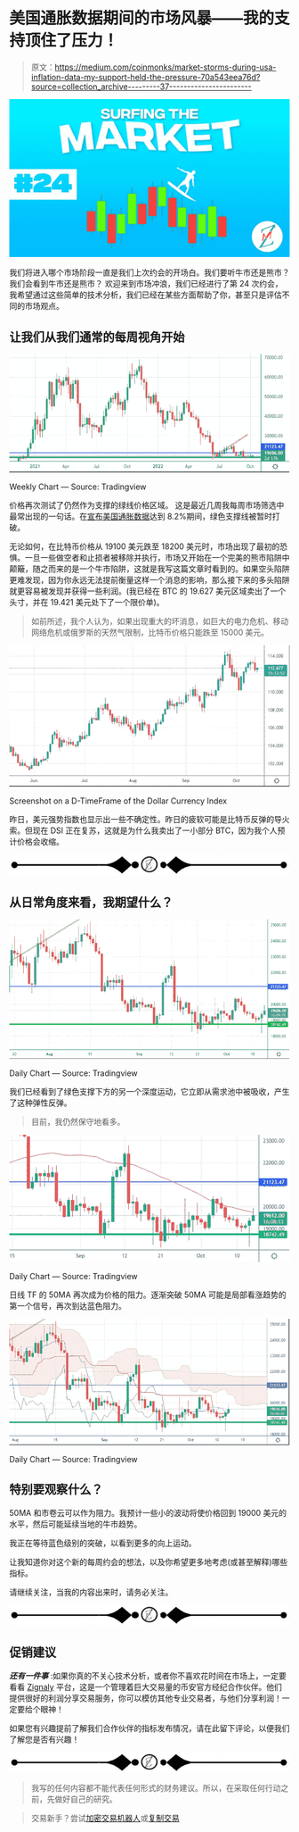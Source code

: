 # 美国通胀数据期间的市场风暴——我的支持顶住了压力！

> 原文：<https://medium.com/coinmonks/market-storms-during-usa-inflation-data-my-support-held-the-pressure-70a543eea76d?source=collection_archive---------37----------------------->

![](img/013cf1b77d1b864470ef270b36d8d5c6.png)

我们将进入哪个市场阶段一直是我们上次约会的开场白。我们要听牛市还是熊市？我们会看到牛市还是熊市？
欢迎来到市场冲浪，我们已经进行了第 24 次约会，我希望通过这些简单的技术分析，我们已经在某些方面帮助了你，甚至只是评估不同的市场观点。

## 让我们从我们通常的每周视角开始

![](img/7c882586cf9c67ab7d391aa543da70b3.png)

Weekly Chart — Source: Tradingview

价格再次测试了仍然作为支撑的绿线价格区域。
这是最近几周我每周市场筛选中最常出现的一句话。在[宣布美国通胀数据](https://nypost.com/2022/10/13/inflation-hits-8-2-in-september-as-core-prices-surge/)达到 8.2%期间，绿色支撑线被暂时打破。

无论如何，在比特币价格从 19100 美元跌至 18200 美元时，市场出现了最初的恐惧。一旦一些做空者和止损者被移除并执行，市场又开始在一个完美的熊市陷阱中颠簸，随之而来的是一个牛市陷阱，这就是我写这篇文章时看到的。如果空头陷阱更难发现，因为你永远无法提前衡量这样一个消息的影响，那么接下来的多头陷阱就更容易被发现并获得一些利润。(我已经在 BTC 的 19.627 美元区域卖出了一个头寸，并在 19.421 美元处下了一个限价单)。

> 如前所述，我个人认为，如果出现重大的坏消息，如巨大的电力危机、移动网络危机或俄罗斯的天然气限制，比特币价格只能跌至 15000 美元。

![](img/56bc5b90fabfdc978403ab8061c9a928.png)

Screenshot on a D-TimeFrame of the Dollar Currency Index

昨日，美元强势指数也显示出一些不确定性。昨日的疲软可能是比特币反弹的导火索。但现在 DSI 正在复苏，这就是为什么我卖出了一小部分 BTC，因为我个人预计价格会收缩。

![](img/2931fc6458dbda66192428929f8a301f.png)

## **从日常角度来看，我期望什么？**

![](img/6453db3b966729732b52cc800cd1167e.png)

Daily Chart — Source: Tradingview

我们已经看到了绿色支撑下方的另一个深度运动，它立即从需求池中被吸收，产生了这种弹性反弹。

> 目前，我仍然保守地看多。

![](img/c8375cf6a9f492b00abc1604806d9e39.png)

Daily Chart — Source: Tradingview

日线 TF 的 50MA 再次成为价格的阻力。逐渐突破 50MA 可能是局部看涨趋势的第一个信号，再次到达蓝色阻力。

![](img/7a55eae66cd31ef329d964a016dfc5fa.png)

Daily Chart — Source: Tradingview

## **特别要观察什么？**

50MA 和市卷云可以作为阻力。我预计一些小的波动将使价格回到 19000 美元的水平，然后可能延续当地的牛市趋势。

我正在等待蓝色级别的突破，以看到更多的向上运动。

让我知道你对这个新的每周约会的想法，以及你希望更多地考虑(或甚至解释)哪些指标。

请继续关注，当我的内容出来时，请务必关注。

![](img/2931fc6458dbda66192428929f8a301f.png)

## 促销建议

***还有一件事*** :如果你真的不关心技术分析，或者你不喜欢花时间在市场上，一定要看看 [Zignaly](https://zignaly.com/app/signup/?invite=mikezillo) 平台，这是一个管理着巨大交易量的币安官方经纪合作伙伴。他们提供很好的利润分享交易服务，你可以模仿其他专业交易者，与他们分享利润！一定要给个眼神！

如果您有兴趣提前了解我们合作伙伴的指标发布情况，请在此留下评论，以便我们了解您是否有兴趣！

![](img/2931fc6458dbda66192428929f8a301f.png)

> 我写的任何内容都不能代表任何形式的财务建议。所以，在采取任何行动之前，先做好自己的研究。

> 交易新手？尝试[加密交易机器人](/coinmonks/crypto-trading-bot-c2ffce8acb2a)或[复制交易](/coinmonks/top-10-crypto-copy-trading-platforms-for-beginners-d0c37c7d698c)